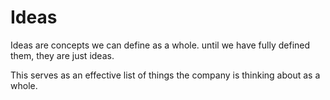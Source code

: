 # Ideas
Ideas are concepts we can define as a whole.
until we have fully defined them, they are just ideas.

This serves as an effective list of things the company is thinking about as a whole.